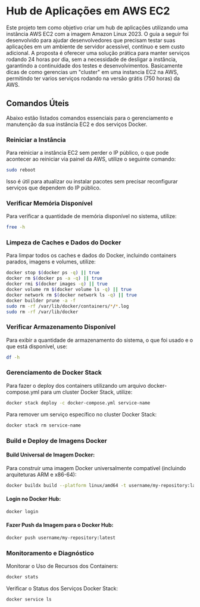 # Hub de Aplicações em AWS EC2
Este projeto tem como objetivo criar um hub de aplicações utilizando uma instância AWS EC2 com a imagem Amazon Linux 2023. O guia a seguir foi desenvolvido para ajudar desenvolvedores que precisam testar suas aplicações em um ambiente de servidor acessível, contínuo e sem custo adicional. A proposta é oferecer uma solução prática para manter serviços rodando 24 horas por dia, sem a necessidade de desligar a instância, garantindo a continuidade dos testes e desenvolvimentos. Basicamente dicas de como gerencias um "cluster" em uma instancia EC2 na AWS, permitindo ter varios serviços rodando na versão grátis (750 horas) da AWS.

## Comandos Úteis
Abaixo estão listados comandos essenciais para o gerenciamento e manutenção da sua instância EC2 e dos serviços Docker.

### Reiniciar a Instância
Para reiniciar a instância EC2 sem perder o IP público, o que pode acontecer ao reiniciar via painel da AWS, utilize o seguinte comando:
```bash
sudo reboot
```
Isso é útil para atualizar ou instalar pacotes sem precisar reconfigurar serviços que dependem do IP público.


### Verificar Memória Disponível
Para verificar a quantidade de memória disponível no sistema, utilize:
```bash
free -h
```


### Limpeza de Caches e Dados do Docker
Para limpar todos os caches e dados do Docker, incluindo containers parados, imagens e volumes, utilize:
```bash
docker stop $(docker ps -q) || true
docker rm $(docker ps -a -q) || true
docker rmi $(docker images -q) || true
docker volume rm $(docker volume ls -q) || true
docker network rm $(docker network ls -q) || true
docker builder prune -a -f
sudo rm -rf /var/lib/docker/containers/*/*.log
sudo rm -rf /var/lib/docker
```


### Verificar Armazenamento Disponível
Para exibir a quantidade de armazenamento do sistema, o que foi usado e o que está disponível, use:
```bash
df -h
```


### Gerenciamento de Docker Stack
Para fazer o deploy dos containers utilizando um arquivo docker-compose.yml para um cluster Docker Stack, utilize:
```bash
docker stack deploy -c docker-compose.yml service-name
```

Para remover um serviço específico no cluster Docker Stack:
```bash
docker stack rm service-name
```


### Build e Deploy de Imagens Docker
#### Build Universal de Imagem Docker:
Para construir uma imagem Docker universalmente compatível (incluindo arquiteturas ARM e x86-64):
```bash
docker buildx build --platform linux/amd64 -t username/my-repository:latest .
```

#### Login no Docker Hub:
```bash
docker login
```

#### Fazer Push da Imagem para o Docker Hub:
```bash
docker push username/my-repository:latest
```


### Monitoramento e Diagnóstico
Monitorar o Uso de Recursos dos Containers:
```bash
docker stats
```

Verificar o Status dos Serviços Docker Stack:
```bash
docker service ls
```
